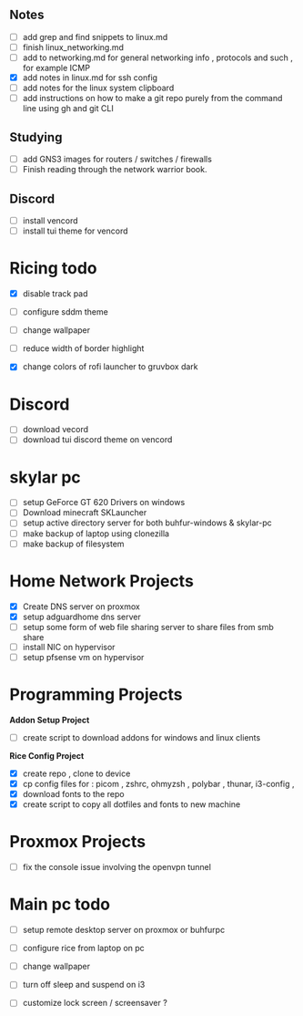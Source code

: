 
## Notes 

- [ ] add grep and find snippets to linux.md
- [ ] finish linux\_networking.md 
- [ ] add to networking.md for general networking info , protocols and such , for example ICMP 
- [x] add notes in linux.md for ssh config 
- [ ] add notes for the linux system clipboard 
- [ ] add instructions on how to make a git repo purely from the command line using gh and git CLI 

## Studying 

- [ ] add GNS3 images for routers / switches / firewalls 
- [ ] Finish reading through the network warrior book.

## Discord 

- [ ] install vencord 
- [ ] install tui theme for vencord 

# Ricing todo 

- [x] disable track pad  
- [ ] configure sddm theme 
- [ ] change wallpaper 
- [ ] reduce width of border highlight 
- [x] change colors of rofi launcher to gruvbox dark 


# Discord 

- [ ] download vecord 
- [ ] download tui discord theme on vencord 

# skylar pc 

- [ ] setup GeForce GT 620 Drivers on windows 
- [ ] Download minecraft SKLauncher
- [ ] setup active directory server for both buhfur-windows & skylar-pc 
- [ ] make backup of laptop using clonezilla 
- [ ] make backup of filesystem 

# Home Network Projects 

- [x] Create DNS server on proxmox 
- [x] setup adguardhome dns server 
- [ ] setup some form of web file sharing server to share files from smb share
- [ ] install NIC on hypervisor 
- [ ] setup pfsense vm on hypervisor 

# Programming Projects 

**Addon Setup Project**

- [ ] create script to download addons for windows and linux clients 

**Rice Config Project**

- [x] create repo , clone to device 
- [x] cp config files for : picom , zshrc, ohmyzsh , polybar , thunar, i3-config , 
- [x] download fonts to the repo 
- [x] create script to copy all dotfiles and fonts to new machine

# Proxmox Projects 

- [ ] fix the console issue involving the openvpn tunnel 

# Main pc todo 

- [ ] setup remote desktop server on proxmox or buhfurpc 
- [ ] configure rice from laptop on pc 
- [ ] change wallpaper 
- [ ] turn off sleep and suspend on i3
- [ ] customize lock screen / screensaver ? 


